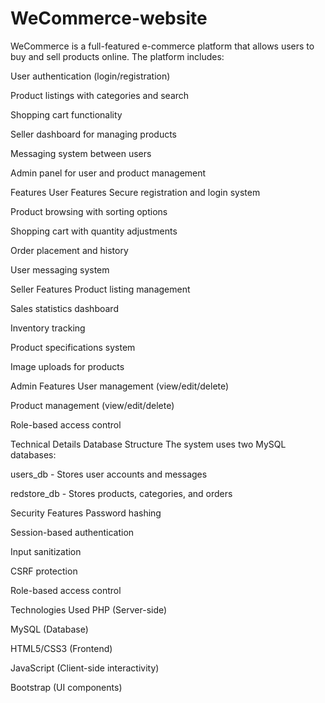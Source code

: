 # WeCommerce-website
WeCommerce is a full-featured e-commerce platform that allows users to buy and sell products online. The platform includes:

User authentication (login/registration)

Product listings with categories and search

Shopping cart functionality

Seller dashboard for managing products

Messaging system between users

Admin panel for user and product management

Features
User Features
Secure registration and login system

Product browsing with sorting options

Shopping cart with quantity adjustments

Order placement and history

User messaging system

Seller Features
Product listing management

Sales statistics dashboard

Inventory tracking

Product specifications system

Image uploads for products

Admin Features
User management (view/edit/delete)

Product management (view/edit/delete)

Role-based access control

Technical Details
Database Structure
The system uses two MySQL databases:

users_db - Stores user accounts and messages

redstore_db - Stores products, categories, and orders

Security Features
Password hashing

Session-based authentication

Input sanitization

CSRF protection

Role-based access control

Technologies Used
PHP (Server-side)

MySQL (Database)

HTML5/CSS3 (Frontend)

JavaScript (Client-side interactivity)

Bootstrap (UI components)
